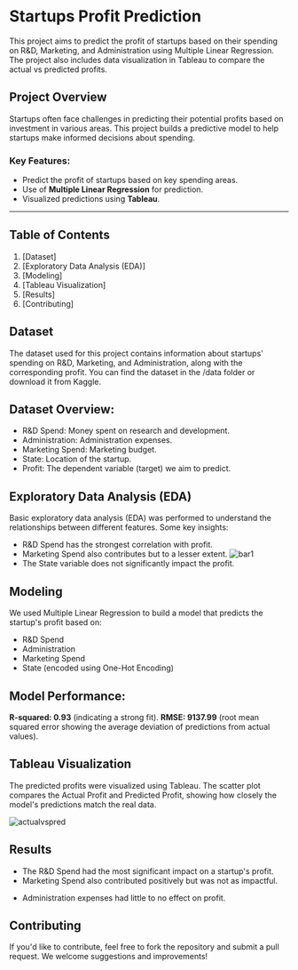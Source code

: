 # Startups Profit Prediction

This project aims to predict the profit of startups based on their spending on R&D, Marketing, and Administration using Multiple Linear Regression. The project also includes data visualization in Tableau to compare the actual vs predicted profits.

## Project Overview

Startups often face challenges in predicting their potential profits based on investment in various areas. This project builds a predictive model to help startups make informed decisions about spending.

### Key Features:
- Predict the profit of startups based on key spending areas.
- Use of **Multiple Linear Regression** for prediction.
- Visualized predictions using **Tableau**.
  
---

## Table of Contents
1. [Dataset]
2. [Exploratory Data Analysis (EDA)]
3. [Modeling]
4. [Tableau Visualization]
5. [Results]
7. [Contributing]

## Dataset

The dataset used for this project contains information about startups' spending on R&D, Marketing, and Administration, along with the corresponding profit. You can find the dataset in the /data folder or download it from Kaggle.

## Dataset Overview:
+ R&D Spend: Money spent on research and development.
+ Administration: Administration expenses.
+ Marketing Spend: Marketing budget.
+ State: Location of the startup.
+ Profit: The dependent variable (target) we aim to predict.

## Exploratory Data Analysis (EDA)
Basic exploratory data analysis (EDA) was performed to understand the relationships between different features. Some key insights:

+ R&D Spend has the strongest correlation with profit.
+ Marketing Spend also contributes but to a lesser extent.
  ![bar1](https://github.com/user-attachments/assets/70ba104e-eff1-49f2-9a59-b162b60d38ed)
+ The State variable does not significantly impact the profit.
## Modeling

We used Multiple Linear Regression to build a model that predicts the startup's profit based on:

+ R&D Spend
+ Administration
+ Marketing Spend
+ State (encoded using One-Hot Encoding)
## Model Performance:
**R-squared: 0.93** (indicating a strong fit).
**RMSE: 9137.99** (root mean squared error showing the average deviation of predictions from actual values).

## Tableau Visualization
The predicted profits were visualized using Tableau. The scatter plot compares the Actual Profit and Predicted Profit, showing how closely the model's predictions match the real data.

![actualvspred](https://github.com/user-attachments/assets/bdfb4b37-6c34-4846-a3b3-e8937d02dba8)



## Results
- The R&D Spend had the most significant impact on a startup's profit.
- Marketing Spend also contributed positively but was not as impactful.
+ Administration expenses had little to no effect on profit.
## Contributing
If you'd like to contribute, feel free to fork the repository and submit a pull request. We welcome suggestions and improvements!
